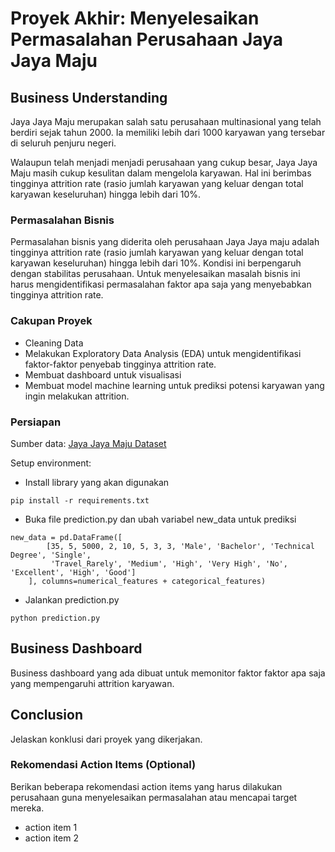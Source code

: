 # Proyek Akhir: Menyelesaikan Permasalahan Perusahaan Jaya Jaya Maju

## Business Understanding

Jaya Jaya Maju merupakan salah satu perusahaan multinasional yang telah berdiri sejak tahun 2000. Ia memiliki lebih dari 1000 karyawan yang tersebar di seluruh penjuru negeri. 

Walaupun telah menjadi menjadi perusahaan yang cukup besar, Jaya Jaya Maju masih cukup kesulitan dalam mengelola karyawan. Hal ini berimbas tingginya attrition rate (rasio jumlah karyawan yang keluar dengan total karyawan keseluruhan) hingga lebih dari 10%.

### Permasalahan Bisnis

Permasalahan bisnis yang diderita oleh perusahaan Jaya Jaya maju adalah tingginya attrition rate (rasio jumlah karyawan yang keluar dengan total karyawan keseluruhan) hingga lebih dari 10%. Kondisi ini berpengaruh dengan stabilitas perusahaan. Untuk menyelesaikan masalah bisnis ini harus mengidentifikasi permasalahan faktor apa saja yang menyebabkan tingginya attrition rate. 

### Cakupan Proyek

- Cleaning Data
- Melakukan Exploratory Data Analysis (EDA) untuk mengidentifikasi faktor-faktor penyebab tingginya attrition rate.
- Membuat dashboard untuk visualisasi
- Membuat model machine learning untuk prediksi potensi karyawan yang ingin melakukan attrition.

### Persiapan

Sumber data: [Jaya Jaya Maju Dataset](https://github.com/dicodingacademy/dicoding_dataset/tree/main/employee)

Setup environment:

- Install library yang akan digunakan

```
pip install -r requirements.txt
```

- Buka file prediction.py dan ubah variabel new_data untuk prediksi

```
new_data = pd.DataFrame([
        [35, 5, 5000, 2, 10, 5, 3, 3, 'Male', 'Bachelor', 'Technical Degree', 'Single',
         'Travel_Rarely', 'Medium', 'High', 'Very High', 'No', 'Excellent', 'High', 'Good']
    ], columns=numerical_features + categorical_features)
```

- Jalankan prediction.py
```
python prediction.py
```

## Business Dashboard

Business dashboard yang ada dibuat untuk memonitor faktor faktor apa saja yang mempengaruhi attrition karyawan.

## Conclusion

Jelaskan konklusi dari proyek yang dikerjakan.

### Rekomendasi Action Items (Optional)

Berikan beberapa rekomendasi action items yang harus dilakukan perusahaan guna menyelesaikan permasalahan atau mencapai target mereka.

- action item 1
- action item 2
